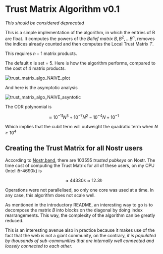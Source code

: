 # Trust Matrix Algorithm v0.1

_This should be considered deprecated_

This is a simple implementation of the algorithm, in which the entries of B are float.
It computes the powers of the _Belief matrix_ $B , B^2 , \dots B^n$, removes the indices already counted and then computes the Local Trust Matrix $T$.

This requires $n-1$ matrix products.

The default $n$ is set = 5.
Here is how the algorithm performs, compared to the cost of 4 matrix products.

![trust_matrix_algo_NAIVE_plot](https://github.com/pippellia-btc/The-Problem-of-Spam/assets/108896743/2a268bbd-4088-4b5e-a478-894472a1152f)

And here is the asymptotic analysis

![trust_matrix_algo_NAIVE_asyntotic](https://github.com/pippellia-btc/The-Problem-of-Spam/assets/108896743/ef1e4a74-424d-4a59-b00d-7a9850d46ab4)

The ODR polynomial is 

$$\approx 10^{-11} N^3 + 10^{-7} N^2 - 10^{-4} N + 10^{-1}$$

Which implies that the cubit term will outweight the quadratic term when $N \geq 10^4$

## Creating the Trust Matrix for all Nostr users

According to [Nostr.band](https://stats.nostr.band/), there are 103555 _trusted pubkeys_ on Nostr.
The time cost of computing the Trust Matrix for all of these users, on my CPU (Intel i5-4690k) is

$$\approx 44330 s \approx 12.3 h$$

Operations were not parallelised, so only one core was used at a time. In any case, this algorithm does not scale well.

As mentioned in the introductory README, an interesting way to go is to decompose the matrix $B$ into blocks on the diagonal by doing index rearrangements. This way, the complexity of the algorithm can be greatly reduced.

This is an interesting avenue also in practice because it makes use of the fact that the web is not a giant community, on the contrary, _it is populated by thousands of sub-communities that are internally well connected and loosely connected to each other._
